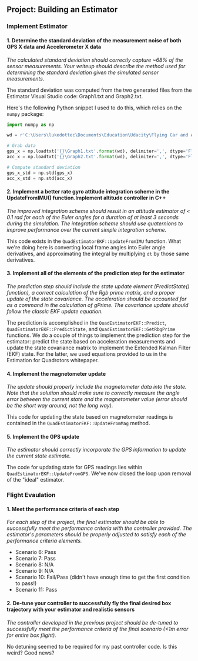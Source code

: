 ## Project: Building an Estimator

### Implement Estimator

#### 1. Determine the standard deviation of the measurement noise of both GPS X data and Accelerometer X data 

_The calculated standard deviation should correctly capture ~68% of the sensor measurements. Your writeup should describe the method used for determining the standard deviation given the simulated sensor measurements._

The standard deviation was computed from the two generated files from the Estimator Visual Studio code: Graph1.txt and Graph2.txt. 

Here's the following Python snippet I used to do this, which relies on the `numpy` package:

```python
import numpy as np

wd = r'C:\Users\lukedottec\Documents\Education\Udacity\Flying Car and Autonmous Vehicles Nanodegree\FCND-Estimation-CPP\config\log'

# Grab data
gps_x = np.loadtxt('{}\Graph1.txt'.format(wd), delimiter=',', dtype='Float64', skiprows=1)[:,1]
acc_x = np.loadtxt('{}\Graph2.txt'.format(wd), delimiter=',', dtype='Float64', skiprows=1)[:,1]

# Compute standard deviation
gps_x_std = np.std(gps_x)
acc_x_std = np.std(acc_x)
```

#### 2. Implement a better rate gyro attitude integration scheme in the UpdateFromIMU() function.Implement altitude controller in C++ 

_The improved integration scheme should result in an attitude estimator of < 0.1 rad for each of the Euler angles for a duration of at least 3 seconds during the simulation. The integration scheme should use quaternions to improve performance over the current simple integration scheme._

This code exists in the `QuadEstimatorEKF::UpdateFromIMU` function. What we're doing here is converting local frame angles into Euler angle derivatives, and approximating the integral by multiplying `dt` by those same derivatives.

#### 3. Implement all of the elements of the prediction step for the estimator 

_The prediction step should include the state update element (PredictState() function), a correct calculation of the Rgb prime matrix, and a proper update of the state covariance. The acceleration should be accounted for as a command in the calculation of gPrime. The covariance update should follow the classic EKF update equation._

The prediction is accomplished in the `QuadEstimatorEKF::Predict`, `QuadEstimatorEKF::PredictState`, and `QuadEstimatorEKF::GetRbgPrime` functions. We do a couple of things to implement the prediction step for the estimator: predict the state based on acceleration measurements and update the state covariance matrix to implement the Extended Kalman Filter (EKF) state. For the latter, we used equations provided to us in the Estimation for Quadrotors whitepaper.

#### 4. Implement the magnetometer update 

_The update should properly include the magnetometer data into the state. Note that the solution should make sure to correctly measure the angle error between the current state and the magnetometer value (error should be the short way around, not the long way)._

This code for updating the state based on magnetometer readings is contained in the `QuadEstimatorEKF::UpdateFromMag` method.

#### 5. Implement the GPS update 

_The estimator should correctly incorporate the GPS information to update the current state estimate._

The code for updating state for GPS readings lies within `QuadEstimatorEKF::UpdateFromGPS`. We've now closed the loop upon removal of the "ideal" estimator.

### Flight Evaulation

#### 1. Meet the performance criteria of each step 

_For each step of the project, the final estimator should be able to successfully meet the performance criteria with the controller provided. The estimator's parameters should be properly adjusted to satisfy each of the performance criteria elements._

* Scenario 6: Pass
* Scenario 7: Pass
* Scenario 8: N/A
* Scenario 9: N/A
* Scenario 10: Fail/Pass (didn't have enough time to get the first condition to pass!)
* Scenario 11: Pass

#### 2. De-tune your controller to successfully fly the final desired box trajectory with your estimator and realistic sensors 

_The controller developed in the previous project should be de-tuned to successfully meet the performance criteria of the final scenario (<1m error for entire box flight)._

No detuning seemed to be required for my past controller code. Is this weird? Good news?
